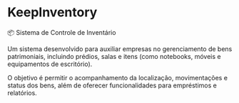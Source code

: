 # KeepInventory
📦 Sistema de Controle de Inventário

Um sistema desenvolvido para auxiliar empresas no gerenciamento de bens patrimoniais, incluindo prédios, salas e itens (como notebooks, móveis e equipamentos de escritório).

O objetivo é permitir o acompanhamento da localização, movimentações e status dos bens, além de oferecer funcionalidades para empréstimos e relatórios.
